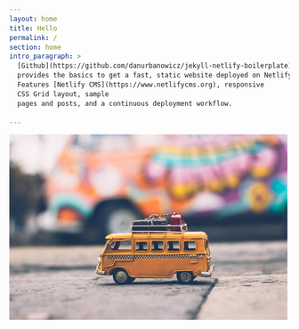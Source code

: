 ```yaml
---
layout: home
title: Hello
permalink: /
section: home
intro_paragraph: >
  [Github](https://github.com/danurbanowicz/jekyll-netlify-boilerplate)
  provides the basics to get a fast, static website deployed on Netlify.
  Features [Netlify CMS](https://www.netlifycms.org), responsive
  CSS Grid layout, sample
  pages and posts, and a continuous deployment workflow.

---
```

![Home Page Image](/images/homePage.jpeg)
